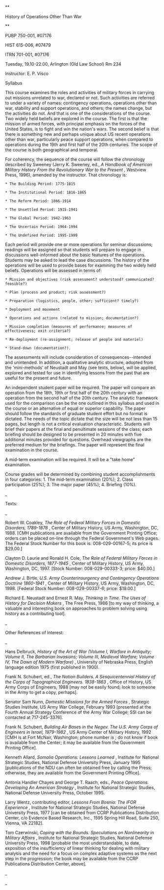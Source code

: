 **

History of Operations Other Than War

**

PUBP 750-001, #07176

HIST 615-006, #07479

ITRN 701-001, #07176

Tuesday, 19.10-22.00, Arlington (Old Law School) Rm 234

Instructor: E. P. Visco

Syllabus

This course examines the roles and activities of military forces in carrying
out missions unrelated to war, declared or not. Such activities are referred
to under a variety of names: contingency operations, operations other than
war, stability and support operations, and others; the names change, but the
activities do not. And that is one of the considerations of the course. Two
widely held beliefs are explored in the course. The first is that the mission
of armed forces, with principal emphasis on the forces of the United States,
is to fight and win the nation's wars. The second belief is that there is
something new and perhaps unique about US recent operations other than war,
particularly peace support operations, when compared to operations during the
19th and first half of the 20th centuries. The scope of the course is both
geographical and temporal.

For coherency, the sequence of the course will follow the chronology described
by Sweeney (Jerry K. Sweeney, ed., _A Handbook of American Military History
From the Revolutionary War to the Present_ , Westview Press, 1996), amended by
the instructor. That chronology is:

    * The Building Period: 1775-1815

    * The Institutional Period: 1816-1865

    * The Reform Period: 1866-1914

    * The Unsettled Period: 1915-1941

    * The Global Period: 1942-1963

    * The Uncertain Period: 1964-1994

    * The Undefined Period: 1995-1999

Each period will provide one or more operations for seminar discussions;
readings will be assigned so that students will prepare to engage in
discussions well-informed about the basic features of the operations. Students
may be asked to lead the case discussions. The history of the operations will
be used to provide bases for examining the two widely held beliefs. Operations
will be assessed in terms of:

    * Mission and objectives (risk assessment? understood? communicated? feasible?) 

    * Plan (process and product; risk assessment?)

    * Preparation (logistics, people, other; sufficient? timely?)

    * Deployment and movement

    * Operations and actions (related to mission; documentation?)

    * Mission completion (measures of performance; measures of effectiveness; exit criteria?) 

    * Re-deployment (re-assignment; release of people and materiel)

    * Stand-down (documentation?).

The assessments will include consideration of consequences--intended and
unintended. In addition, a qualitative analytic structure, adopted from the
'mini-methods' of Neustadt and May (see texts, below), will be applied,
explored and tested for use in identifying lessons from the past that are
useful for the present and future.

An independent student paper will be required. The paper will compare an
operation from the 18th, 19th or first half of the 20th century with an
operation from the second half of the 20th century. The analytic framework
used for the comparison can be the one outlined in this syllabus and used in
the course or an alternative of equal or superior capability. The paper should
follow the standards of graduate student effort but no format is dictated. The
needs of the topic dictate that the size will be not less than 15 pages, but
length is not a critical evaluation characteristic. Students will brief their
papers at the final and penultimate sessions of the class; each briefing
should be designed to be presented in 20 minutes with five additional minutes
provided for questions. Overhead viewgraphs are the preferred medium for the
briefings. The paper will represent the final examination in the course.

A mid-term examination will be required. It will be a "take home" examination.

Course grades will be determined by combining student accomplishments in four
categories: 1. The mid-term examination (20%); 2. Class participation (25%);
3. The major paper (45%); 4. Briefing (10%).

_

Texts:

_

Robert W. Coakley, _The Role of Federal Military Forces in Domestic Disorders,
1789-1878_ , Center of Military History, US Army, Washington, DC, 1988. [CMH
publications are available from the Government Printing Office; orders can be
placed on-line through the Federal Government's Web pages. The Federal Stock
Number for this book is: 008-029-00167-5; its price is $29.00.]

Clayton D. Laurie and Ronald H. Cole, _The Role of Federal Military Forces in
Domestic Disorders, 1877-1945_ , Center of Military History, US Army,
Washington, DC, 1997. [Stock Number: 008-029-00333-3; price: $40.00.]

Andrew J. Birtle, _U.S. Army Counterinsurgency and Contingency Operations
Doctrine 1860-1941_ , Center of Military History, US Army, Washington, DC,
1998. [Federal Stock Number: 008-029-00337-6; price: $19.00.]

Richard E. Neustadt and Ernest R. May, _Thinking in Time. The Uses of History
for Decision Makers_ , The Free Press, 1986 [to my way of thinking, a valuable
and interesting book on approaches to problem solving using history as a
contributing tool].

_

Other References of Interest:

_

Hans Delbruck, _History of the Art of War (Volume I, Warfare in Antiquity;
Volume II, The Barbarian Invasions; Volume III, Medieval Warfare; Volume IV,
The Dawn of Modern Warfare)_ , University of Nebraska Press, English language
edition 1975 (first published in 1900).

Frank N. Schubert, ed., _The Nation Builders. A Sesquicentennial History of
the Corps of Topographical Engineers. 1838-1863_ , Office of History, US Army
Corps of Engineers, 1988 [may not be easily found; look to someone in the Army
to get a copy, perhaps].

Senator Sam Nunn, _Domestic Missions for the Armed Forces_ , Strategic Studies
Institute, US Army War College, February 1993 [presented at the Fourth Annual
Strategy Conference of the Army War College; SSI can be contacted at
717-245-3376].

Frank N. Schubert, _Building Air Bases in the Negev. The U.S. Army Corps of
Engineers in Israel, 1979-1982_ , US Army Center of Military History, 1992
[CMH is at Fort McNair, Washington; phone number is ; do not know if book is
available from the Center; it may be available from the Government Printing
Office].

Kenneth Allard, _Somalia Operations: Lessons Learned_ , Institute for National
Strategic Studies, National Defense University Press, January 1995
[publications of the NDU can often be obtained free by calling the Press;
otherwise, they are available from the Government Printing Office].

Antonia Handler Chayes and George T. Raach, eds., _Peace Operations.
Developing An American Strategy_ , Institute for National Strategic Studies,
National Defense University Press, October 1995.

Larry Wentz, contributing editor, _Lessons From Bosnia: The IFOR Experience_ ,
Institute for National Strategic Studies, National Defense University Press,
1977 [can be obtained from CCRP Publications Distribution Center, c/o Evidence
Based Research, Inc., 1595 Spring Hill Road, Suite 250, Vienna, VA 22182].

Tom Czerwinski, _Coping with the Bounds. Speculations on Nonlinearity in
Military Affairs_ , Institute for National Strategic Studies, National Defense
University Press, 1998 [probable the most understandable, to date, exposition
of the insufficiency of linear thinking for dealing with military analysis and
the need for a focus on complex adaptive systems as the next step in the
progression; the book may be available from the CCRP Publications Distribution
Center, above].

_



_

